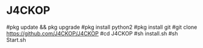 # J4CKOP

#pkg update && pkg upgrade
#pkg install python2
#pkg install git
#git clone https://github.com/J4CKOP/J4CKOP
#cd J4CKOP
#sh install.sh
#sh Start.sh
